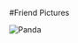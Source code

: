 #Friend Pictures


![Panda](http://www.360opps.com/wp-content/uploads/2014/05/Google-Panda-4.0.jpg)
